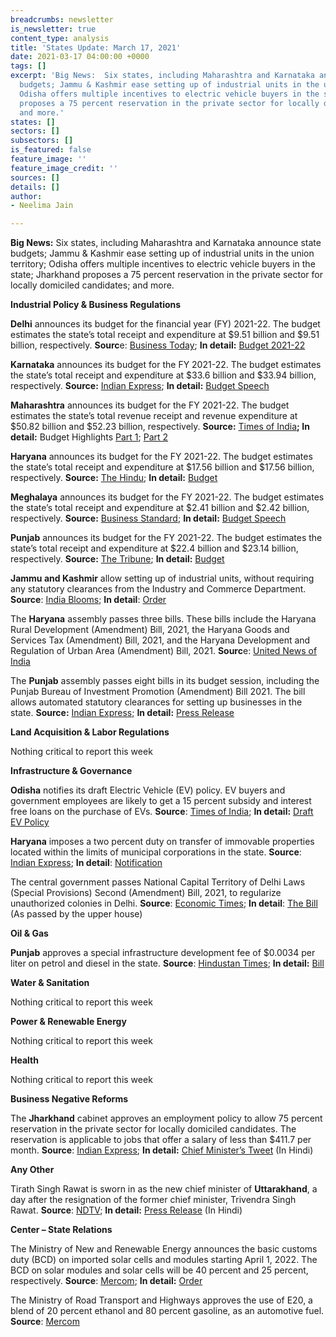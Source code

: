 ```yaml
---
breadcrumbs: newsletter
is_newsletter: true
content_type: analysis
title: 'States Update: March 17, 2021'
date: 2021-03-17 04:00:00 +0000
tags: []
excerpt: 'Big News:  Six states, including Maharashtra and Karnataka announce state
  budgets; Jammu & Kashmir ease setting up of industrial units in the union territory;
  Odisha offers multiple incentives to electric vehicle buyers in the state; Jharkhand
  proposes a 75 percent reservation in the private sector for locally domiciled candidates;
  and more.'
states: []
sectors: []
subsectors: []
is_featured: false
feature_image: ''
feature_image_credit: ''
sources: []
details: []
author:
- Neelima Jain

---
```

**Big News:** Six states, including Maharashtra and Karnataka announce state budgets; Jammu & Kashmir ease setting up of industrial units in the union territory; Odisha offers multiple incentives to electric vehicle buyers in the state; Jharkhand proposes a 75 percent reservation in the private sector for locally domiciled candidates; and more.

**Industrial Policy & Business Regulations**

**Delhi** announces its budget for the financial year (FY) 2021-22. The budget estimates the state’s total receipt and expenditure at $9.51 billion and $9.51 billion, respectively. **Sourc**e: [Business Today](https://www.businesstoday.in/current/economy-politics/delhi-budget-2021rs-9934-cr-for-health-sector-rs-16377-crore-for-education/story/433383.html); **In detail:** [Budget 2021-22](https://finance.delhigovt.nic.in/sites/default/files/All-PDF/Budget%20at%20a%20Glance%202021-22.pdf)

**Karnataka** announces its budget for the FY 2021-22. The budget estimates the state’s total receipt and expenditure at $33.6 billion and $33.94 billion, respectively. **Source:** [Indian Express](https://indianexpress.com/article/cities/bangalore/karnataka-budget-bengaluru-gets-rs-7795-crore-for-development-7219752/); **In detail:** [Budget Speech](https://finance.karnataka.gov.in/storage/pdf-files/01-Budget%20Speech%20(English)%20Final.pdf)

**Maharashtra** announces its budget for the FY 2021-22. The budget estimates the state’s total revenue receipt and revenue expenditure at $50.82 billion and $52.23 billion, respectively. **Source:** [Times of India](https://timesofindia.indiatimes.com/city/mumbai/maharashtra-budget-concession-in-stamp-duty-for-women-increased-tax-on-liquor/articleshow/81393806.cms)**; In detail:** Budget Highlights [Part 1](https://finance.maharashtra.gov.in/Sitemap/finance/pdf/Part-I%20(Highlight)%20(English)%20%208%20March%202021.pdf); [Part 2](https://finance.maharashtra.gov.in/Sitemap/finance/pdf/Part-II%20(Highlight)%20(English)%208%20March%202021.pdf)

**Haryana** announces its budget for the FY 2021-22. The budget estimates the state’s total receipt and expenditure at $17.56 billion and $17.56 billion, respectively. **Source:** [The Hindu](https://www.thehindu.com/news/national/other-states/haryana-budget-focuses-on-health-and-agriculture/article34056259.ece); **In detail:** [Budget](http://web1.hry.nic.in/budget/Bgfinal.pdf)

**Meghalaya** announces its budget for the FY 2021-22. The budget estimates the state’s total receipt and expenditure at $2.41 billion and $2.42 billion, respectively. **Source:** [Business Standard](https://www.business-standard.com/article/economy-policy/meghalaya-cm-conrad-sangma-presents-tax-free-deficit-budget-121031001224_1.html); **In detail:** [Budget Speech](http://megfinance.gov.in/budget_documents/2021-2022/others/budget_speech.pdf)

**Punjab** announces its budget for the FY 2021-22. The budget estimates the state’s total receipt and expenditure at $22.4 billion and $23.14 billion, respectively. **Source:** [The Tribune](https://www.tribuneindia.com/news/punjab/punjab-budget-live-sixth-pay-commission-for-employees-to-be-implemented-from-july-1-says-fm-manpreet-badal-222297); **In detail:** [Budget](http://www.diprpunjab.gov.in/sites/default/files/Budget%20At%20A%20Glance%20FY%202021-22_compressed.pdf)

**Jammu and Kashmir** allow setting up of industrial units, without requiring any statutory clearances from the Industry and Commerce Department. **Source**: [India Blooms](https://www.indiablooms.com/finance-details/13499/govt-eases-norms-for-setting-up-industrial-units-in-jammu-and-kashmir.html); **In detail**: [Order](http://jkindustriescommerce.nic.in/Orders%202021/50%20IND%20OF%202021.pdf)

The **Haryana** assembly passes three bills. These bills include the Haryana Rural Development (Amendment) Bill, 2021, the Haryana Goods and Services Tax (Amendment) Bill, 2021, and the Haryana Development and Regulation of Urban Area (Amendment) Bill, 2021. **Sourc**e: [United News of India](http://www.uniindia.com/haryana-assembly-passes-three-bills/north/news/2340137.html)

The **Punjab** assembly passes eight bills in its budget session, including the Punjab Bureau of Investment Promotion (Amendment) Bill 2021. The bill allows automated statutory clearances for setting up businesses in the state. **Source:** [Indian Express](https://indianexpress.com/article/cities/chandigarh/on-last-day-punjab-house-clears-11-bills-aap-members-tear-copies-walk-out-7222800/); **In detail:** [Press Release](http://diprpunjab.gov.in/?q=content/eight-key-bills-approved-house-during-budget-session-punjab-vidhan-sabha)

**Land Acquisition & Labor Regulations**

Nothing critical to report this week

**Infrastructure & Governance**

**Odisha** notifies its draft Electric Vehicle (EV) policy. EV buyers and government employees are likely to get a 15 percent subsidy and interest free loans on the purchase of EVs. **Source**: [Times of India](https://timesofindia.indiatimes.com/city/bhubaneswar/govt-may-offer-incentives-to-lure-people-to-buy-electric-vehicles/articleshow/81481960.cms); **In detail:** [Draft EV Policy](https://ct.odisha.gov.in/sites/default/files/2021-02/1360_1.pdf)

**Haryana** imposes a two percent duty on transfer of immovable properties located within the limits of municipal corporations in the state. **Source**: [Indian Express](https://indianexpress.com/article/cities/chandigarh/haryana-imposes-2-additional-duty-on-transfer-of-immovable-properties-7217727/); **In detail**: [Notification](https://www.egazetteharyana.gov.in/Gazette/Extra-Ordinary/2021/35-2021-Ext/11143.pdf)

The central government passes National Capital Territory of Delhi Laws (Special Provisions) Second (Amendment) Bill, 2021, to regularize unauthorized colonies in Delhi. **Source**: [Economic Times](https://economictimes.indiatimes.com/news/politics-and-nation/parliament-passes-bill-to-regularise-unauthorised-colonies-in-delhi/articleshow/81427917.cms); **In detail**: [The Bill](http://164.100.47.4/BillsTexts/RSBillTexts/PassedRajyaSabha/Nct%20Delhi%20passed%20by%20RS%2009022021%20-%20E.pdf) (As passed by the upper house)

**Oil & Gas**

**Punjab** approves a special infrastructure development fee of $0.0034 per liter on petrol and diesel in the state. **Source**: [Hindustan Times](https://www.hindustantimes.com/cities/chandigarh-news/punjab-assembly-passes-bill-to-levy-infrastructure-development-cess-on-petrol-diesel-101615406013198.html); **In detail:** [Bill](http://www.punjabassembly.nic.in/images/docs/Bill%20No.12-PLA-2021.pdf)

**Water & Sanitation**

Nothing critical to report this week

**Power & Renewable Energy**

Nothing critical to report this week

**Health**

Nothing critical to report this week

**Business Negative Reforms**

The **Jharkhand** cabinet approves an employment policy to allow 75 percent reservation in the private sector for locally domiciled candidates. The reservation is applicable to jobs that offer a salary of less than $411.7 per month. **Source**: [Indian Express](https://indianexpress.com/article/india/jharkhand-government-clears-75-private-sector-quota-7226095/); **In detail:** [Chief Minister’s Tweet](https://twitter.com/HemantSorenJMM/status/1371429859939950593?s=20) (In Hindi)

**Any Other**

Tirath Singh Rawat is sworn in as the new chief minister of **Uttarakhand**, a day after the resignation of the former chief minister, Trivendra Singh Rawat. **Source**: [NDTV](https://www.ndtv.com/india-news/tirath-singh-rawat-to-be-new-uttarakhand-chief-minister-2387534); **In detail:** [Press Release](https://governoruk.gov.in/pressrelease/view/2649) (In Hindi)

**Center – State Relations**

The Ministry of New and Renewable Energy announces the basic customs duty (BCD) on imported solar cells and modules starting April 1, 2022. The BCD on solar modules and solar cells will be 40 percent and 25 percent, respectively. **Source**: [Mercom](https://mercomindia.com/bcd-solar-cells-modules-take-effect/); **In detail:** [Order](https://mnre.gov.in/img/documents/uploads/file_f-1615355045648.PDF)

The Ministry of Road Transport and Highways approves the use of E20, a blend of 20 percent ethanol and 80 percent gasoline, as an automotive fuel. **Source**: [Mercom](https://mercomindia.com/government-approves-ethanol-gasoline-automotive-fuel/)
